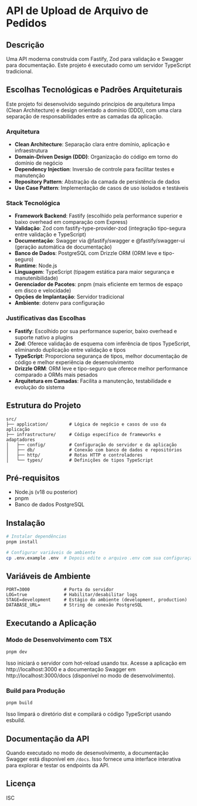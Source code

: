 # API de Upload de Arquivo de Pedidos

## Descrição

Uma API moderna construída com Fastify, Zod para validação e Swagger para documentação. Este projeto é executado como um servidor TypeScript tradicional.

## Escolhas Tecnológicas e Padrões Arquiteturais

Este projeto foi desenvolvido seguindo princípios de arquitetura limpa (Clean Architecture) e design orientado a domínio (DDD), com uma clara separação de responsabilidades entre as camadas da aplicação.

### Arquitetura

- **Clean Architecture**: Separação clara entre domínio, aplicação e infraestrutura
- **Domain-Driven Design (DDD)**: Organização do código em torno do domínio de negócio
- **Dependency Injection**: Inversão de controle para facilitar testes e manutenção
- **Repository Pattern**: Abstração da camada de persistência de dados
- **Use Case Pattern**: Implementação de casos de uso isolados e testáveis

### Stack Tecnológica

- **Framework Backend**: Fastify (escolhido pela performance superior e baixo overhead em comparação com Express)
- **Validação**: Zod com fastify-type-provider-zod (integração tipo-segura entre validação e TypeScript)
- **Documentação**: Swagger via @fastify/swagger e @fastify/swagger-ui (geração automática de documentação)
- **Banco de Dados**: PostgreSQL com Drizzle ORM (ORM leve e tipo-seguro)
- **Runtime**: Node.js
- **Linguagem**: TypeScript (tipagem estática para maior segurança e manutenibilidade)
- **Gerenciador de Pacotes**: pnpm (mais eficiente em termos de espaço em disco e velocidade)
- **Opções de Implantação**: Servidor tradicional
- **Ambiente**: dotenv para configuração

### Justificativas das Escolhas

- **Fastify**: Escolhido por sua performance superior, baixo overhead e suporte nativo a plugins
- **Zod**: Oferece validação de esquema com inferência de tipos TypeScript, eliminando duplicação entre validação e tipos
- **TypeScript**: Proporciona segurança de tipos, melhor documentação de código e melhor experiência de desenvolvimento
- **Drizzle ORM**: ORM leve e tipo-seguro que oferece melhor performance comparado a ORMs mais pesados
- **Arquitetura em Camadas**: Facilita a manutenção, testabilidade e evolução do sistema

## Estrutura do Projeto

```
src/
├── application/        # Lógica de negócio e casos de uso da aplicação
├── infrastructure/     # Código específico de frameworks e adaptadores
│   ├── config/         # Configuração do servidor e da aplicação
│   ├── db/             # Conexão com banco de dados e repositórios
│   ├── http/           # Rotas HTTP e controladores
│   └── types/          # Definições de tipos TypeScript
```

## Pré-requisitos

- Node.js (v18 ou posterior)
- pnpm
- Banco de dados PostgreSQL

## Instalação

```bash
# Instalar dependências
pnpm install

# Configurar variáveis de ambiente
cp .env.example .env  # Depois edite o arquivo .env com sua configuração
```

## Variáveis de Ambiente

```
PORT=3000             # Porta do servidor
LOG=true              # Habilitar/desabilitar logs
STAGE=development     # Estágio do ambiente (development, production)
DATABASE_URL=         # String de conexão PostgreSQL
```

## Executando a Aplicação

### Modo de Desenvolvimento com TSX

```bash
pnpm dev
```

Isso iniciará o servidor com hot-reload usando tsx. Acesse a aplicação em http://localhost:3000 e a documentação Swagger em http://localhost:3000/docs (disponível no modo de desenvolvimento).

### Build para Produção

```bash
pnpm build
```

Isso limpará o diretório dist e compilará o código TypeScript usando esbuild.

## Documentação da API

Quando executado no modo de desenvolvimento, a documentação Swagger está disponível em `/docs`. Isso fornece uma interface interativa para explorar e testar os endpoints da API.

## Licença

ISC
